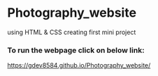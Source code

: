 # Photography_website
using HTML &amp; CSS creating first mini project

### To run the webpage click on below link:
https://gdev8584.github.io/Photography_website/
